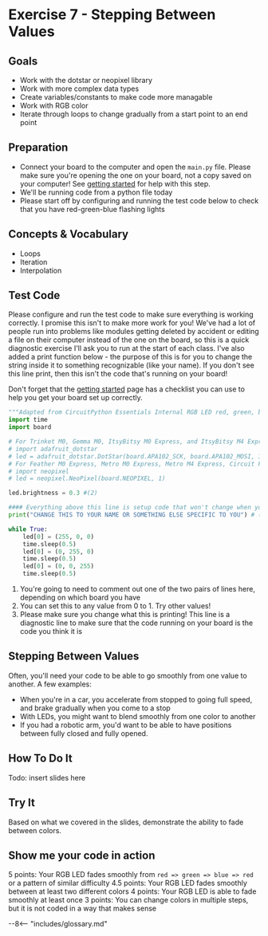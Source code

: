# Exercise 7 - Stepping Between Values

## Goals
- Work with the dotstar or neopixel library
- Work with more complex data types
- Create variables/constants to make code more managable
- Work with RGB color
- Iterate through loops to change gradually from a start point to an end point

## Preparation
- Connect your board to the computer and open the `main.py` file. Please make sure you're opening the one on your board, not a copy saved on your computer! See [getting started](../getting-started.md) for help with this step. 
- We'll be running code from a python file today
- Please start off by configuring and running the test code below to check that you have red-green-blue flashing lights

## Concepts & Vocabulary
- Loops
- Iteration
- Interpolation

## Test Code

Please configure and run the test code to make sure everything is working correctly. I promise this isn't to make more work for you! We've had a lot of people run into problems like modules getting deleted by accident or editing a file on their computer instead of the one on the board, so this is a quick diagnostic exercise I'll ask you to run at the start of each class. I've also added a print function below - the purpose of this is for you to change the string inside it to something recognizable (like your name). If you don't see this line print, then this isn't the code that's running on your board!

Don't forget that the [getting started](../getting-started.md) page has a checklist you can use to help you get your board set up correctly.

```python title="Testing Code"
"""Adapted from CircuitPython Essentials Internal RGB LED red, green, blue example"""
import time
import board

# For Trinket M0, Gemma M0, ItsyBitsy M0 Express, and ItsyBitsy M4 Express # (1)
# import adafruit_dotstar
# led = adafruit_dotstar.DotStar(board.APA102_SCK, board.APA102_MOSI, 1)
# For Feather M0 Express, Metro M0 Express, Metro M4 Express, Circuit Playground Express, QT Py M0
# import neopixel
# led = neopixel.NeoPixel(board.NEOPIXEL, 1)

led.brightness = 0.3 #(2)

#### Everything above this line is setup code that won't change when you do the assignment below ####
print("CHANGE THIS TO YOUR NAME OR SOMETHING ELSE SPECIFIC TO YOU") # (3)

while True: 
    led[0] = (255, 0, 0) 
    time.sleep(0.5)
    led[0] = (0, 255, 0)
    time.sleep(0.5)
    led[0] = (0, 0, 255)
    time.sleep(0.5)

```

1.  You're going to need to comment out one of the two pairs of lines here, depending on which board you have
2.  You can set this to any value from 0 to 1. Try other values!
3.  Please make sure you change what this is printing! This line is a diagnostic line to make sure that the code running on your board is the code you think it is

## Stepping Between Values

Often, you'll need your code to be able to go smoothly from one value to another. A few examples:
- When you're in a car, you accelerate from stopped to going full speed, and brake gradually when you come to a stop
- With LEDs, you might want to blend smoothly from one color to another
- If you had a robotic arm, you'd want to be able to have positions between fully closed and fully opened.

## How To Do It

Todo: insert slides here

## Try It

Based on what we covered in the slides, demonstrate the ability to fade between colors. 

## Show me your code in action

5 points: Your RGB LED fades smoothly from `red => green => blue => red` or a pattern of similar difficulty
4.5 points: Your RGB LED fades smoothly between at least two different colors
4 points: Your RGB LED is able to fade smoothly at least once
3 points: You can change colors in multiple steps, but it is not coded in a way that makes sense

--8<-- "includes/glossary.md"